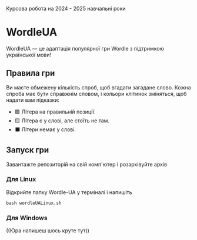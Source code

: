 Курсова робота на 2024 - 2025 навчальні роки

# WordleUA

WordleUA — це адаптація популярної гри Wordle з підтримкою української мови!

## Правила гри

Ви маєте обмежену кількість спроб, щоб вгадати загадане слово.
Кожна спроба має бути справжнім словом, і кольори клітинок зміняться, щоб надати вам підказки:

- 🟩 Літера на правильній позиції.
- 🟨 Літера є у слові, але стоїть не там.
- ⬛ Літери немає у слові.

## Запуск гри

Завантажте репозиторій на свій комп'ютер і розархівуйте архів

### Для Linux

Відкрийте папку Wordle-UA у терміналі і напишіть

```bash wordleUALinux.sh```

### Для Windows

((Юра напишеш шось круте тут))